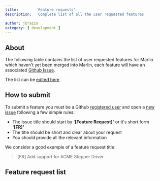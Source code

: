 ```yaml
---
title:        'Feature requests'
description:  'Complete list of all the user requested features'

author: jbrazio
category: [ development ]
---
```


## About

The following table contains the list of user requested features for Marlin which haven't yet been merged into Marlin, each feature will have an associated [Github Issue](https://github.com/MarlinFirmware/Marlin/issues).

The list can be [edited here](https://docs.google.com/spreadsheets/d/1mVTZnJbekS2tJtcfQ3mnHGtBHukd76AohlemK8Za8Ig/edit#gid=0).


## How to submit

To submit a feature you must be a Github [registered user](https://github.com/join) and open a [new issue](https://github.com/MarlinFirmware/Marlin/issues/new) following a few simple rules:

 - The issue title should start by **'[Feature Request]'** or it's short form **'[FR]'**
 - The title should be short and clear about your request
 - You should provide all the relevant information

We consider a good example of a feature request title:

 > [FR] Add support for ACME Stepper Driver

## Feature request list

<table id="fr_list" class="table table-condensed table-striped"></table>
<script type="text/javascript">
  head.ready("sheetrock.min.js", function() {
    $('#fr_list').sheetrock({
      url: "https://docs.google.com/spreadsheets/d/" +
        "1mVTZnJbekS2tJtcfQ3mnHGtBHukd76AohlemK8Za8Ig#gid=0",
        query: "SELECT A, B, C, D, G WHERE C != 'Implemented' ORDER BY A DESC",
        rowTemplate: function(row) {
          var html = '<tr>';
          switch(row['num']) {
            case 0:
              for (var col = 0; col < row['labels'].length; col++) {
                html += '<th>';
                html += row['labels'][col];
                html += '</th>'
              }
              break;

            default:
              for (var col = 0; col < row['cellsArray'].length; col++) {
                html += '<td>';
                if (row['labels'][col] == 'Issue') {
                  html += '<a href="';
                  html += 'https://github.com/MarlinFirmware/Marlin/issues/'
                    + row['cellsArray'][col];
                  html += '">';
                  html += row['cellsArray'][col];
                  html += '</a>';
                } else html += row['cellsArray'][col];
                html += '</td>'
              }
          }
          html += '</tr>'
          return html;
        }
    });
  });
</script>
